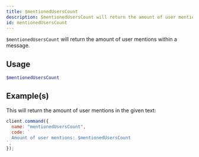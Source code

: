 ```yaml
---
title: $mentionedUsersCount
description: $mentionedUsersCount will return the amount of user mentions within a message.
id: mentionedUsersCount
---
```


`$mentionedUsersCount` will return the amount of user mentions within a message.

## Usage

```php
$mentionedUsersCount
```

## Example(s)

This will return the amount of user mentions in the given text:

```javascript
client.command({
  name: "mentionedUsersCount",
  code: `
  Amount of user mentions: $mentionedUsersCount
`,
});
```
